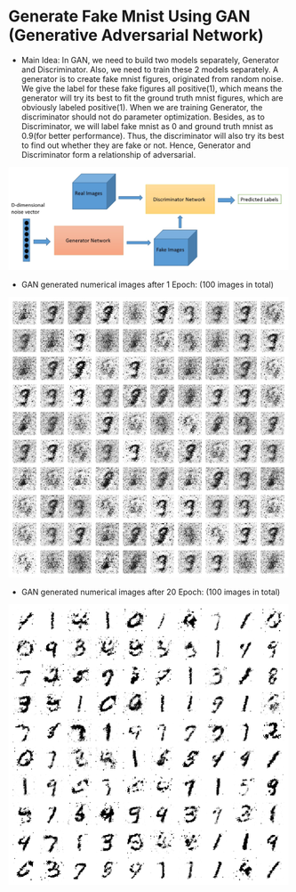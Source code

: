 # Generate Fake Mnist Using GAN (Generative Adversarial Network)

* Main Idea: 
In GAN, we need to build two models separately, Generator and Discriminator. Also, we need to train these 2 models separately. A generator is to create fake mnist figures, originated from random noise. We give the label for these fake figures all positive(1), which means the generator will try its best to fit the ground truth mnist figures, which are obviously labeled positive(1). When we are training Generator, the discriminator should not do parameter optimization. Besides, as to Discriminator, we will label fake mnist as 0 and ground truth mnist as 0.9(for better performance). Thus, the discriminator will also try its best to find out whether they are fake or not. Hence, Generator and Discriminator form a relationship of adversarial.

![](https://github.com/GZYNus/Computer-Vision-Project/blob/master/Project%204:%20Generate%20Fake%20Mnist%20Using%20GAN/GAN.jpg)

* GAN generated numerical images after 1 Epoch: (100 images in total)

![](https://github.com/GZYNus/Computer-Vision-Project/blob/master/Project%204:%20Generate%20Fake%20Mnist%20Using%20GAN/gan_generated_image_epoch_1.png)

* GAN generated numerical images after 20 Epoch: (100 images in total)

![](https://github.com/GZYNus/Computer-Vision-Project/blob/master/Project%204:%20Generate%20Fake%20Mnist%20Using%20GAN/gan_generated_image_epoch_20.png)

